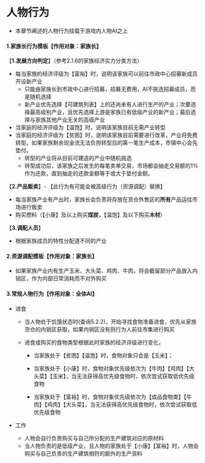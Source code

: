 # 人物行为

- 本章节阐述的人物行为挂载于游戏内人物AI之上



#### **1.家族长行为模板【作用对象：家族长】**

【**1.发展方向判定**】（参考2.1.6的家族经济实力分类方法）

- 每当家族的经济评级为【富裕】时，说明该家族可以前往市政中心招募新成员开设新产业
  - 只能由家族长到市政中心进行招募，招募无费用，AI不挑选招募成员，而是随机选择
  - 新产业优先选择【可建筑列表】上的还尚未有人进行生产的产业；次要选择最高级别产业，且优先选择上游是家族已有低级产业的新产业；最后选择与家族其他产业无关的高级产业
- 当家庭的经济评级为【温饱】时，说明该家族目前无需产业转型
- 当家庭的经济评级为【贫困】时，说明该家族目前需要进行改革，产业将免费转型。如果家族剩余现金流无法负担转型后的第一笔生产成本，市镇中心会先垫付。
  - 转型的产业将从目前可建造的产业中随机挑选
  - 转型成功后，该家族之后发生的每笔卖单交易，市场都会抽走交易额的1%作为还款，直到抽走的还款金额等于或大于垫付金额。



【**2.产品贩卖**】- 【此行为有可能会被高级行为（资源调配）替换】

- 每当家族产业有产出时，家族长会负责将存放在货仓外售区的**所有**产品运往市场进行贩卖
- 购买燃料（【小康】及以上购买**煤炭**，【温饱】及以下购买**木材**）



【**3.调配人员**】

- 根据家族成员的特性分配道不同的产业



#### 2.资源调配模板【作用对象：家族长】

- 如果家族产业内有生产玉米、大头菜、鸡肉、牛肉，将会截留部分产品放入内销区，作为内部日常消耗而不对外购买



#### 3.常规人物行为【作用对象：全体AI】

- 进食

  - 当人物处于饥饿状态时(查询5.2.2)，开始寻找食物准备进食，优先从家族货仓的内销区获取，如果内销区没有则行为人前往市集进行购买

  - 进食或购买的食物类型根据此时家族的经济评级进行变化，

    - 当家族处于【贫困】【温饱】时，食物对象只会是【玉米】；

    - 当家族处于【小康】时，食物对象优先级依次为【牛肉】【鸡肉】【大头菜】【玉米】，当无法获得高优先级食物时，依次尝试获取低优先级食物
    - 当家族处于【富裕】时，食物对象优先级依次为【成品食物类】【牛肉】【鸡肉】【大头菜】，当无法获得高优先级食物时，依次尝试获取低优先级食物

- 工作

  - 人物会自行负责购买与自己所分配的生产建筑对应的原材料
  - 当人物负责的是低级产业，且人物的家族处于【小康】【富裕】时，人物会购买与自己负责的生产建筑相符的额外的生产资料

